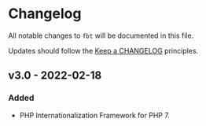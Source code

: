 # Changelog

All notable changes to `fbt` will be documented in this file.

Updates should follow the [Keep a CHANGELOG](http://keepachangelog.com/) principles.

## v3.0 - 2022-02-18

### Added
- PHP Internationalization Framework for PHP 7.
